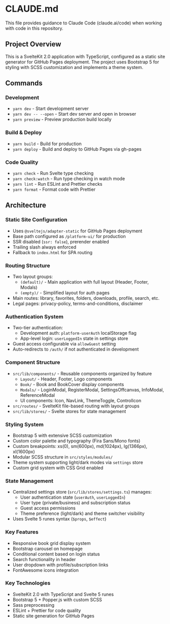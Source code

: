 # CLAUDE.md

This file provides guidance to Claude Code (claude.ai/code) when working with code in this repository.

## Project Overview

This is a SvelteKit 2.0 application with TypeScript, configured as a static site generator for GitHub Pages deployment. The project uses Bootstrap 5 for styling with SCSS customization and implements a theme system.

## Commands

### Development
- `yarn dev` - Start development server
- `yarn dev -- --open` - Start dev server and open in browser
- `yarn preview` - Preview production build locally

### Build & Deploy
- `yarn build` - Build for production
- `yarn deploy` - Build and deploy to GitHub Pages via gh-pages

### Code Quality
- `yarn check` - Run Svelte type checking
- `yarn check:watch` - Run type checking in watch mode
- `yarn lint` - Run ESLint and Prettier checks
- `yarn format` - Format code with Prettier

## Architecture

### Static Site Configuration
- Uses `@sveltejs/adapter-static` for GitHub Pages deployment
- Base path configured as `/platform-ui/` for production
- SSR disabled (`ssr: false`), prerender enabled
- Trailing slash always enforced
- Fallback to `index.html` for SPA routing

### Routing Structure
- Two layout groups:
  - `(default)/` - Main application with full layout (Header, Footer, Modals)
  - `(empty)/` - Simplified layout for auth pages
- Main routes: library, favorites, folders, downloads, profile, search, etc.
- Legal pages: privacy-policy, terms-and-conditions, disclaimer

### Authentication System
- Two-tier authentication:
  - Development auth: `platform-userAuth` localStorage flag
  - App-level login: `userLoggedIn` state in settings store
- Guest access configurable via `allowGuest` setting
- Auto-redirects to `/auth/` if not authenticated in development

### Component Structure
- `src/lib/components/` - Reusable components organized by feature
  - `Layout/` - Header, Footer, Logo components
  - `Book/` - Book and BookCover display components
  - `Modals/` - LoginModal, RegisterModal, SettingsOffcanvas, InfoModal, ReferenceModal
  - UI components: Icon, NavLink, ThemeToggle, ControlIcon
- `src/routes/` - SvelteKit file-based routing with layout groups
- `src/lib/stores/` - Svelte stores for state management

### Styling System
- Bootstrap 5 with extensive SCSS customization
- Custom color palette and typography (Fira Sans/Mono fonts)
- Custom breakpoints: xs(0), sm(600px), md(1024px), lg(1366px), xl(1600px)
- Modular SCSS structure in `src/styles/modules/`
- Theme system supporting light/dark modes via `settings` store
- Custom grid system with CSS Grid enabled

### State Management
- Centralized settings store (`src/lib/stores/settings.ts`) manages:
  - User authentication state (`userAuth`, `userLoggedIn`)
  - User type (private/business) and subscription status
  - Guest access permissions
  - Theme preference (light/dark) and theme switcher visibility
- Uses Svelte 5 runes syntax (`$props`, `$effect`)

### Key Features
- Responsive book grid display system
- Bootstrap carousel on homepage
- Conditional content based on login status
- Search functionality in header
- User dropdown with profile/subscription links
- FontAwesome icons integration

### Key Technologies
- SvelteKit 2.0 with TypeScript and Svelte 5 runes
- Bootstrap 5 + Popper.js with custom SCSS
- Sass preprocessing
- ESLint + Prettier for code quality
- Static site generation for GitHub Pages